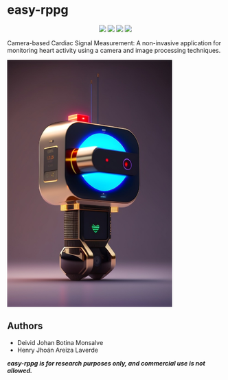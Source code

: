 # easy-rppg

<p align="center">
    <a href="STATUS" alt="status">
        <img src="https://img.shields.io/badge/status-inprocess-lightgray" /></a>    
    <a href="LICENSE" alt="License">
        <img src="https://img.shields.io/badge/license-GPL3-blue" /></a>
    <a href="PLATFORM" alt="Platform">
        <img src="https://img.shields.io/badge/platform-linux--64-lightgrey" /></a>  
    <a href="CONTRIBUTORS" alt="Contributors">
        <img src="https://img.shields.io/badge/contributors-2-brightgreen" /></a>                
</p>

Camera-based Cardiac Signal Measurement: A non-invasive application for monitoring heart activity using a camera and image processing techniques.


<img src="media/logo.jpg" alt="easy-rppg Logo" width="384" height="576">


## Authors

- Deivid Johan Botina Monsalve
- Henry Jhoán Areiza Laverde


***easy-rppg is for research purposes only, and commercial use is not allowed.***
